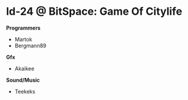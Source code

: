 ld-24 @ BitSpace: Game Of Citylife
==================================

**Programmers**

* Martok
* Bergmann89


**Gfx**

* Akaikee

**Sound/Music**

* Teekeks
